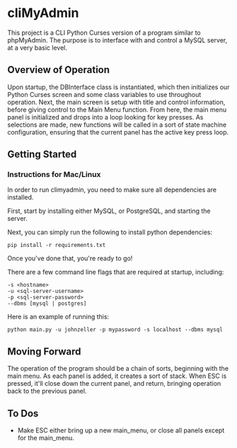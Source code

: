 # cliMyAdmin
This project is a CLI Python Curses version of a program similar to phpMyAdmin. The purpose is to interface with and control a MySQL server, at a very basic level.

## Overview of Operation
Upon startup, the DBInterface class is instantiated, which then initializes our Python Curses screen and some class variables to use throughout operation. Next, the main screen is setup with title and control information, before giving control to the Main Menu function. From here, the main menu panel is initialized and drops into a loop looking for key presses. As selections are made, new functions will be called in a sort of state machine configuration, ensuring that the current panel has the active key press loop.

## Getting Started
### Instructions for Mac/Linux
In order to run climyadmin, you need to make sure all dependencies are installed.

First, start by installing either MySQL, or PostgreSQL, and starting the server.

Next, you can simply run the following to install python dependencies:

```
pip install -r requirements.txt
```

Once you've done that, you're ready to go!

There are a few command line flags that are required at startup, including:

```
-s <hostname>
-u <sql-server-username>
-p <sql-server-password>
--dbms [mysql | postgres]
```

Here is an example of running this:

```
python main.py -u johnzeller -p mypassword -s localhost --dbms mysql
```

## Moving Forward
The operation of the program should be a chain of sorts, beginning with the main menu. As each panel is added, it creates a sort of stack. When ESC is pressed, it'll close down the current panel, and return, bringing operation back to the previous panel.

## To Dos
* Make ESC either bring up a new main_menu, or close all panels except for the main_menu.
